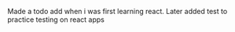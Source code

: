 Made a todo add when i was first learning react. 
Later added test to practice testing on react apps
